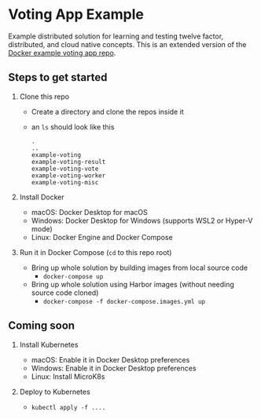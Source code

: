 # Voting App Example

Example distributed solution for learning and testing twelve factor, distributed, and cloud native concepts. This is an extended version of the [Docker example voting app repo](https://github.com/dockersamples/example-voting-app).

## Steps to get started

1. Clone this repo
    - Create a directory and clone the repos inside it
    - an `ls` should look like this

      ```shell
      .
      ..
      example-voting
      example-voting-result
      example-voting-vote
      example-voting-worker
      example-voting-misc
      ```

2. Install Docker
    - macOS: Docker Desktop for macOS
    - Windows: Docker Desktop for Windows (supports WSL2 or Hyper-V mode)
    - Linux: Docker Engine and Docker Compose

3. Run it in Docker Compose (`cd` to this repo root)
    - Bring up whole solution by building images from local source code
      - `docker-compose up`
    - Bring up whole solution using Harbor images (without needing source code cloned)
      - `docker-compose -f docker-compose.images.yml up`

## Coming soon

1. Install Kubernetes
    - macOS: Enable it in Docker Desktop preferences
    - Windows: Enable it in Docker Desktop preferences
    - Linux: Install MicroK8s

2. Deploy to Kubernetes
    - `kubectl apply -f ....`
